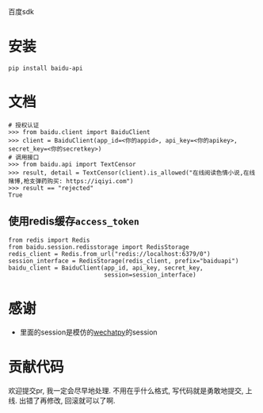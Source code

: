 百度sdk

# 安装
```
pip install baidu-api
```

# 文档
```
# 授权认证
>>> from baidu.client import BaiduClient
>>> client = BaiduClient(app_id=<你的appid>, api_key=<你的apikey>, secret_key=<你的secretkey>)
# 调用接口
>>> from baidu.api import TextCensor
>>> result, detail = TextCensor(client).is_allowed("在线阅读色情小说,在线赌博,枪支弹药购买: https://iqiyi.com")
>>> result == "rejected"
True
```
## 使用redis缓存`access_token`
```
from redis import Redis
from baidu.session.redisstorage import RedisStorage
redis_client = Redis.from_url("redis://localhost:6379/0")
session_interface = RedisStorage(redis_client, prefix="baiduapi")
baidu_client = BaiduClient(app_id, api_key, secret_key,
                           session=session_interface)
```

# 感谢
* 里面的session是模仿的[wechatpy](https://github.com/jxtech/wechatpy)的session

# 贡献代码
欢迎提交pr, 我一定会尽早地处理. 不用在乎什么格式, 写代码就是勇敢地提交, 上线. 出错了再修改, 回滚就可以了啊.
